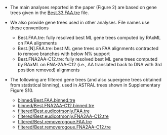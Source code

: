 * The main analyses reported in the paper (Figure 2) are based on gene trees given in the [Best.33.FAA.tre](Best.33.FAA.tre) file.

* We also provide gene trees used in other analyses. File names use these conventions
    - Best.FAA.tre: fully resolved best ML gene trees computed by RAxML on FAA alignments
    - Best.[N].FAA.tre: best ML gene trees on FAA alignments contracted  to remove branches with below N% support
    - Best.FNA2AA-C12.tre: fully resolved best ML gene trees computed by RAxML on FNA-2AA-C12 (i.e., AA translated back to DNA with 3rd position removed) alignments

* The following are filtered gene trees (and also supergene trees obtained from statistical binning), used in ASTRAL trees shown in Supplementary Figure S10.
    - [binned/Best.FAA.binned.tre](binned/Best.FAA.binned.tre)
    - [binned/Best.FNA2AA-C12.binned.tre](binned/Best.FNA2AA-C12.binned.tre)
    - [filtered/Best.eudicotrsonly.FAA.tre](filtered/Best.eudicotrsonly.FAA.tre)
    - [filtered/Best.eudicotrsonly.FNA2AA-C12.tre](filtered/Best.eudicotrsonly.FNA2AA-C12.tre)
    - [filtered/Best.removerogoue.FAA.tre](filtered/Best.removerogoue.FAA.tre)
    - [filtered/Best.removerogoue.FNA2AA-C12.tre](filtered/Best.removerogoue.FNA2AA-C12.tre)
